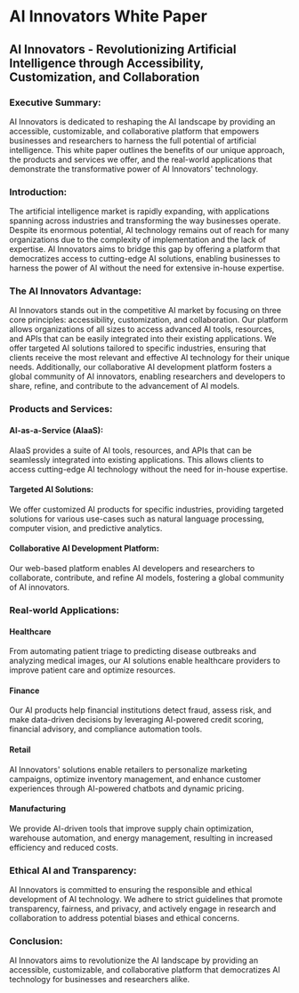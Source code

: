 # AI Innovators White Paper
## AI Innovators - Revolutionizing Artificial Intelligence through Accessibility, Customization, and Collaboration
### Executive Summary:
AI Innovators is dedicated to reshaping the AI landscape by providing an accessible, customizable, and collaborative platform that empowers businesses and researchers to harness the full potential of artificial intelligence. This white paper outlines the benefits of our unique approach, the products and services we offer, and the real-world applications that demonstrate the transformative power of AI Innovators' technology.
### Introduction:
The artificial intelligence market is rapidly expanding, with applications spanning across industries and transforming the way businesses operate. Despite its enormous potential, AI technology remains out of reach for many organizations due to the complexity of implementation and the lack of expertise. AI Innovators aims to bridge this gap by offering a platform that democratizes access to cutting-edge AI solutions, enabling businesses to harness the power of AI without the need for extensive in-house expertise.

### The AI Innovators Advantage:
AI Innovators stands out in the competitive AI market by focusing on three core principles: accessibility, customization, and collaboration. Our platform allows organizations of all sizes to access advanced AI tools, resources, and APIs that can be easily integrated into their existing applications. We offer targeted AI solutions tailored to specific industries, ensuring that clients receive the most relevant and effective AI technology for their unique needs. Additionally, our collaborative AI development platform fosters a global community of AI innovators, enabling researchers and developers to share, refine, and contribute to the advancement of AI models.
### Products and Services:
#### AI-as-a-Service (AIaaS):
AIaaS provides a suite of AI tools, resources, and APIs that can be seamlessly integrated into existing applications. This allows clients to access cutting-edge AI technology without the need for in-house expertise.
#### Targeted AI Solutions: 
We offer customized AI products for specific industries, providing targeted solutions for various use-cases such as natural language processing, computer vision, and predictive analytics.
#### Collaborative AI Development Platform: 
Our web-based platform enables AI developers and researchers to collaborate, contribute, and refine AI models, fostering a global community of AI innovators.
### Real-world Applications:
#### Healthcare
From automating patient triage to predicting disease outbreaks and analyzing medical images, our AI solutions enable healthcare providers to improve patient care and optimize resources.
#### Finance
Our AI products help financial institutions detect fraud, assess risk, and make data-driven decisions by leveraging AI-powered credit scoring, financial advisory, and compliance automation tools.
#### Retail
AI Innovators' solutions enable retailers to personalize marketing campaigns, optimize inventory management, and enhance customer experiences through AI-powered chatbots and dynamic pricing.
#### Manufacturing
We provide AI-driven tools that improve supply chain optimization, warehouse automation, and energy management, resulting in increased efficiency and reduced costs.
### Ethical AI and Transparency:
AI Innovators is committed to ensuring the responsible and ethical development of AI technology. We adhere to strict guidelines that promote transparency, fairness, and privacy, and actively engage in research and collaboration to address potential biases and ethical concerns.
### Conclusion:
AI Innovators aims to revolutionize the AI landscape by providing an accessible, customizable, and collaborative platform that democratizes AI technology for businesses and researchers alike.
